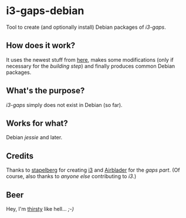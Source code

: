 # i3-gaps-debian
Tool to create (and optionally install) Debian packages of _i3-gaps_.

## How does it work?
It uses the newest stuff from [here](https://github.com/Airblader/i3),
makes some modifications (only if necessary for the _building step_)
and finally produces common Debian packages.

## What's the purpose?
_i3-gaps_ simply does not exist in Debian (so far).

## Works for what?
Debian _jessie_ and later.

## Credits
Thanks to [stapelberg](https://github.com/stapelberg) for creating
[i3](http://i3wm.org/) and [Airblader](https://github.com/Airblader)
for the _gaps part_.  (Of course, also thanks to _anyone else_ contributing to _i3_.)

## Beer
Hey, I'm [thirsty](http://gunbomber.org/donation.html) like hell... _;-)_
